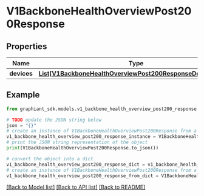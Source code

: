 # V1BackboneHealthOverviewPost200Response


## Properties

Name | Type | Description | Notes
------------ | ------------- | ------------- | -------------
**devices** | [**List[V1BackboneHealthOverviewPost200ResponseDevicesInner]**](V1BackboneHealthOverviewPost200ResponseDevicesInner.md) |  | [optional] 

## Example

```python
from graphiant_sdk.models.v1_backbone_health_overview_post200_response import V1BackboneHealthOverviewPost200Response

# TODO update the JSON string below
json = "{}"
# create an instance of V1BackboneHealthOverviewPost200Response from a JSON string
v1_backbone_health_overview_post200_response_instance = V1BackboneHealthOverviewPost200Response.from_json(json)
# print the JSON string representation of the object
print(V1BackboneHealthOverviewPost200Response.to_json())

# convert the object into a dict
v1_backbone_health_overview_post200_response_dict = v1_backbone_health_overview_post200_response_instance.to_dict()
# create an instance of V1BackboneHealthOverviewPost200Response from a dict
v1_backbone_health_overview_post200_response_from_dict = V1BackboneHealthOverviewPost200Response.from_dict(v1_backbone_health_overview_post200_response_dict)
```
[[Back to Model list]](../README.md#documentation-for-models) [[Back to API list]](../README.md#documentation-for-api-endpoints) [[Back to README]](../README.md)


